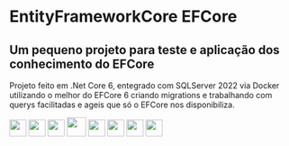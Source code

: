 # EntityFrameworkCore EFCore
## Um pequeno projeto para teste e aplicação dos conhecimento do EFCore
Projeto feito em .Net Core 6, entegrado com SQLServer 2022 via Docker utilizando o melhor do EFCore 6 criando migrations e trabalhando com querys facilitadas e ageis que só o EFCore nos disponibiliza.
<div>
  <img src="https://cdn.jsdelivr.net/gh/devicons/devicon/icons/csharp/csharp-plain.svg" width="30" height="30"/>
<img src="https://cdn.jsdelivr.net/gh/devicons/devicon/icons/dotnetcore/dotnetcore-original.svg" width="30" height="30"/>
<img src="https://cdn.jsdelivr.net/gh/devicons/devicon/icons/docker/docker-plain-wordmark.svg" width="30" height="30" />
<img src="https://cdn.jsdelivr.net/gh/devicons/devicon/icons/mysql/mysql-original-wordmark.svg" width="34" height="34"/>
<img src="https://cdn.jsdelivr.net/gh/devicons/devicon/icons/visualstudio/visualstudio-plain.svg" width="30" height="30" />
<img src="https://cdn.jsdelivr.net/gh/devicons/devicon/icons/git/git-original.svg" width="30" height="30"/>
<img src="https://cdn.jsdelivr.net/gh/devicons/devicon/icons/windows8/windows8-original.svg" width="30" height="30"/>
<img src="https://cdn.jsdelivr.net/gh/devicons/devicon/icons/linux/linux-original.svg" width="30" height="30" />        
</div>

